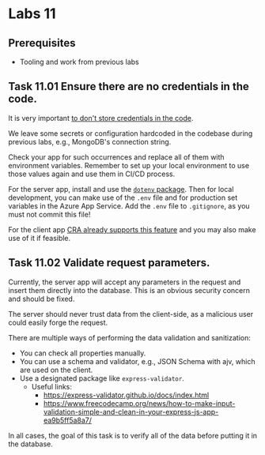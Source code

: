 # Labs 11

## Prerequisites

- Tooling and work from previous labs

## Task 11.01 Ensure there are no credentials in the code.

It is very important [to don't store credentials in the code](https://12factor.net/config).

We leave some secrets or configuration hardcoded in the codebase during previous labs, e.g., MongoDB's connection string.

Check your app for such occurrences and replace all of them with environment variables.
Remember to set up your local environment to use those values again and use them in CI/CD process.

For the server app, install and use the [`dotenv` package](https://github.com/motdotla/dotenv#readme).
Then for local development, you can make use of the `.env` file and for production set variables in the Azure App Service.
Add the `.env` file to `.gitignore`, as you must not commit this file!

For the client app [CRA already supports this feature](https://create-react-app.dev/docs/adding-custom-environment-variables) and you may also make use of it if feasible.

## Task 11.02 Validate request parameters.

Currently, the server app will accept any parameters in the request and insert them directly into the database.
This is an obvious security concern and should be fixed.

The server should never trust data from the client-side, as a malicious user could easily forge the request.

There are multiple ways of performing the data validation and sanitization:

- You can check all properties manually.
- You can use a schema and validator, e.g., JSON Schema with ajv, which are used on the client.
- Use a designated package like `express-validator`.
  - Useful links:
    - https://express-validator.github.io/docs/index.html
    - https://www.freecodecamp.org/news/how-to-make-input-validation-simple-and-clean-in-your-express-js-app-ea9b5ff5a8a7/

In all cases, the goal of this task is to verify all of the data before putting it in the database.